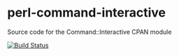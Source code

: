 perl-command-interactive
========================

Source code for the Command::Interactive CPAN module

[![Build Status](https://travis-ci.org/binary-com/perl-command-interactive.svg?branch=master)](https://travis-ci.org/binary-com/perl-command-interactive)
